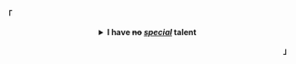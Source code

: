 <p align="left"><b>「</b></p>
  <details align="center">
<summary>
   <strong>I have <del>no</del> <ins><i>special</i></ins> talent</strong>
  </summary>
  <p align="center"><a href="#"><img width="800px" src="src/bongo.png" /></a></p>
  <br>
   <i><sub>I might look like I’m doing nothing, but in my head, I’m quite busy.</sub></i>
   <br>
   <br>
</details>
<p align="right"><b>」</b></p>
